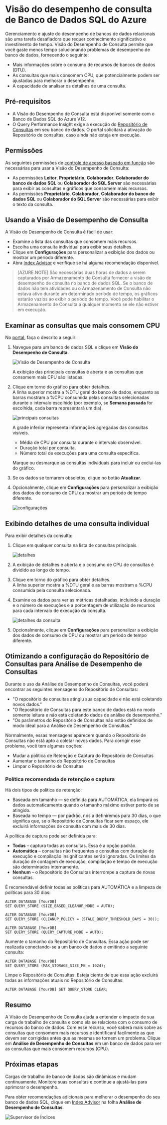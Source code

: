 <properties 
   pageTitle="Visão do desempenho de consulta de Banco de Dados SQL do Azure" 
   description="O monitoramento do desempenho de consulta identifica as consultas que consumem mais CPU de um Banco de Dados SQL do Azure." 
   services="sql-database" 
   documentationCenter="" 
   authors="stevestein" 
   manager="jeffreyg" 
   editor="monicar"/>

<tags
   ms.service="sql-database"
   ms.devlang="na"
   ms.topic="article"
   ms.tgt_pltfrm="na"
   ms.workload="data-management" 
   ms.date="02/03/2015"
   ms.author="sstein"/>

# Visão do desempenho de consulta de Banco de Dados SQL do Azure


Gerenciamento e ajuste do desempenho de bancos de dados relacionais são uma tarefa desafiadora que requer conhecimento significativo e investimento de tempo. Visão do Desempenho de Consulta permite que você gaste menos tempo solucionando problemas de desempenho de banco de dados, fornecendo o seguinte:

- Mais informações sobre o consumo de recursos de bancos de dados (DTU). 
- As consultas que mais consomem CPU, que potencialmente podem ser ajustadas para melhorar o desempenho. 
- A capacidade de analisar os detalhes de uma consulta.

## Pré-requisitos

- A Visão do Desempenho de Consulta está disponível somente com o Banco de Dados SQL do Azure V12.
- O Query Performance Insight exige a execução do [Repositório de Consultas](https://msdn.microsoft.com/library/dn817826.aspx) em seu banco de dados. O portal solicitará a ativação do Repositório de consultas, caso ainda não esteja em execução.

 
## Permissões

As seguintes permissões de [controle de acesso baseado em função](role-based-access-control-configure.md) são necessárias para usar a Visão do Desempenho de Consulta:

- As permissões **Leitor**, **Proprietário**, **Colaborador**, **Colaborador do banco de dados SQL** ou **Colaborador do SQL Server** são necessárias para exibir as consultas e gráficos que consomem mais recursos. 
- As permissões **Proprietário**, **Colaborador**, **Colaborador do banco de dados SQL** ou **Colaborador do SQL Server** são necessárias para exibir o texto da consulta.



## Usando a Visão de Desempenho de Consulta

A Visão do Desempenho de Consulta é fácil de usar:

- Examine a lista das consultas que consomem mais recursos. 
- Escolha uma consulta individual para exibir seus detalhes.
- Clique em **Configurações** para personalizar a exibição dos dados ou mostrar um período diferente.
- Abra [Index Advisor](sql-database-index-advisor.md) e verifique se há alguma recomendação disponível.



> [AZURE.NOTE] São necessárias duas horas de dados a serem capturados por Armazenamento de Consulta fornecer a visão de desempenho de consulta no banco de dados SQL. Se o banco de dados não tem atividades ou o Armazenamento de Consulta não estava ativo durante um determinado período de tempo, os gráficos estarão vazios ao exibir o período de tempo. Você pode habilitar o Armazenamento de Consulta a qualquer momento se ele não estiver em execução.



## Examinar as consultas que mais consomem CPU

No [portal](http://portal.azure.com), faça o descrito a seguir:

1. Navegue para um banco de dados SQL e clique em **Visão do Desempenho de Consulta**. 

    ![Visão de Desempenho de Consulta][1]

    A exibição das principais consultas é aberta e as consultas que consomem mais CPU são listadas.

1. Clique em torno do gráfico para obter detalhes.<br>A linha superior mostra a %DTU geral do banco de dados, enquanto as barras mostram a %CPU consumida pelas consultas selecionadas durante o intervalo escolhido (por exemplo, se **Semana passada** for escolhida, cada barra representará um dia).

    ![principais consultas][2]

    A grade inferior representa informações agregadas das consultas visíveis.

    -	Média de CPU por consulta durante o intervalo observável. 
    -	Duração total por consulta.
    -	Número total de execuções para uma consulta específica.


	Marque ou desmarque as consultas individuais para incluir ou exclui-las do gráfico.


1. Se os dados se tornarem obsoletos, clique no botão **Atualizar**.
1. Opcionalmente, clique em **Configurações** para personalizar a exibição dos dados de consumo de CPU ou mostrar um período de tempo diferente.

    ![configurações](./media/sql-database-query-performance/settings.png)

## Exibindo detalhes de uma consulta individual

Para exibir detalhes da consulta:

1. Clique em qualquer consulta na lista de consultas principais.

    ![detalhes](./media/sql-database-query-performance/details.png)

4. A exibição de detalhes é aberta e o consumo de CPU de consultas é dividido ao longo do tempo.
3. Clique em torno do gráfico para obter detalhes.<br>A linha superior mostra a %DTU geral e as barras mostram a %CPU consumida pela consulta selecionada.
4. Examine os dados para ver as métricas detalhadas, incluindo a duração e o número de execuções e a porcentagem de utilização de recursos para cada intervalo de execução da consulta.
    
    ![detalhes da consulta][3]

1. Opcionalmente, clique em **Configurações** para personalizar a exibição dos dados de consumo de CPU ou mostrar um período de tempo diferente.


## 	Otimizando a configuração do Repositório de Consultas para Análise de Desempenho de Consultas

Durante o uso da Análise de Desempenho de Consultas, você poderá encontrar as seguintes mensagens do Repositório de Consultas:

- "O repositório de consultas atingiu sua capacidade e não está coletando novos dados."
- "O Repositório de Consultas para este banco de dados está no modo somente leitura e não está coletando dados de análise de desempenho."
- "Os parâmetros do Repositório de Consultas não estão definidos de modo ideal para a Análise de Desempenho de Consultas."

Normalmente, essas mensagens aparecem quando o Repositório de Consultas não está apto a coletar novos dados. Para corrigir esse problema, você tem algumas opções:

-	Mudar a política de Retenção e Captura do Repositório de Consultas
-	Aumentar o tamanho do Repositório de Consultas 
-	Limpar o Repositório de Consultas

### Política recomendada de retenção e captura

Há dois tipos de política de retenção:

- Baseada em tamanho — se definida para AUTOMÁTICA, ela limpará os dados automaticamente quando o tamanho máximo estiver perto de se atingido.
- Baseada no tempo — por padrão, nós a definiremos para 30 dias, o que significa que, se o Repositório de Consultas ficar sem espaço, ele excluirá informações de consulta com mais de 30 dias. 

A política de captura pode ser definida para:

- **Todas** – captura todas as consultas. Essa é a opção padrão.
- **Automática** – consultas não frequentes e consultas com duração de execução e compilação insignificantes serão ignoradas. Os limites da duração de contagem de execução, compilação e tempo de execução são determinados internamente.
- **Nenhum** – o Repositório de Consultas interrompe a captura de novas consultas.
	
É recomendável definir todas as políticas para AUTOMÁTICA e a limpeza de políticas para 30 dias:

    ALTER DATABASE [YourDB] 
    SET QUERY_STORE (SIZE_BASED_CLEANUP_MODE = AUTO);
    	
    ALTER DATABASE [YourDB] 
    SET QUERY_STORE (CLEANUP_POLICY = (STALE_QUERY_THRESHOLD_DAYS = 30));
    
    ALTER DATABASE [YourDB] 
    SET QUERY_STORE (QUERY_CAPTURE_MODE = AUTO);

Aumente o tamanho do Repositório de Consultas. Essa ação pode ser realizada conectando-se a um banco de dados e emitindo a seguinte consulta:

    ALTER DATABASE [YourDB]
    SET QUERY_STORE (MAX_STORAGE_SIZE_MB = 1024);

Limpe o Repositório de Consultas. Esteja ciente de que essa ação excluirá todas as informações atuais no Repositório de Consultas:

    ALTER DATABASE [YourDB] SET QUERY_STORE CLEAR;


## Resumo

A Visão do Desempenho de Consulta ajuda a entender o impacto de sua carga de trabalho de consulta e como ela se relaciona com o consumo de recursos do banco de dados. Com esse recurso, você saberá mais sobre as consultas que consomem mais recursos e identificará facilmente as que devem ser corrigidas antes que as mesmas se tornem um problema. Clique em **Análise de Desempenho de Consultas** em um banco de dados para ver as consultas que mais consomem recursos (CPU).




## Próximas etapas

Cargas de trabalho de banco de dados são dinâmicas e mudam continuamente. Monitore suas consultas e continue a ajustá-las para aprimorar o desempenho.

Para obter recomendações adicionais para melhorar o desempenho do seu banco de dados SQL, clique em [Index Advisor](sql-database-index-advisor.md) na folha **Análise de Desempenho de Consultas**.

![Supervisor de Índices](./media/sql-database-query-performance/ia.png)


<!--Image references-->
[1]: ./media/sql-database-query-performance/tile.png
[2]: ./media/sql-database-query-performance/top-queries.png
[3]: ./media/sql-database-query-performance/query-details.png

<!---HONumber=AcomDC_0204_2016-->